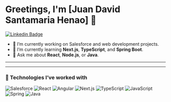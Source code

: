 # Greetings, I'm [Juan David Santamaria Henao] 👋

[![Linkedin Badge](https://img.shields.io/badge/-TuNombre-blue?style=flat&logo=Linkedin&logoColor=white&link=https://www.linkedin.com/in/tuusuario/)](https://www.linkedin.com/in/tuusuario/)

- 🔭 I’m currently working on Salesforce and web development projects.
- 🌱 I’m currently learning **Next.js**, **TypeScript**, and **Spring Boot**.
- 💬 Ask me about **React**, **Node.js**, or **Java**.

---



---

### 🚀 Technologies I’ve worked with
![Salesforce](https://img.shields.io/badge/Salesforce-00A1E0?style=for-the-badge&logo=salesforce&logoColor=white)
![React](https://img.shields.io/badge/React-20232A?style=for-the-badge&logo=react&logoColor=61DAFB)
![Angular](https://img.shields.io/badge/Angular-DD0031?style=for-the-badge&logo=angular&logoColor=white)
![Next.js](https://img.shields.io/badge/Next.js-000000?style=for-the-badge&logo=nextdotjs&logoColor=white)
![TypeScript](https://img.shields.io/badge/TypeScript-007ACC?style=for-the-badge&logo=typescript&logoColor=white)
![JavaScript](https://img.shields.io/badge/JavaScript-F7DF1E?style=for-the-badge&logo=javascript&logoColor=black)
![Spring](https://img.shields.io/badge/Spring-6DB33F?style=for-the-badge&logo=spring&logoColor=white)
![Java](https://img.shields.io/badge/Java-ED8B00?style=for-the-badge&logo=openjdk&logoColor=white)
